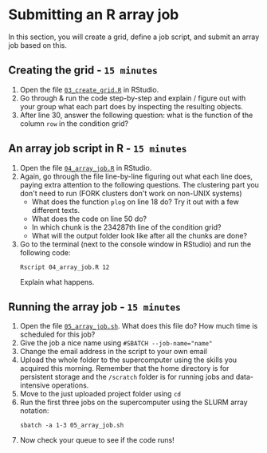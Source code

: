 # Submitting an R array job

In this section, you will create a grid, define a job script, and submit an array job based on this.

## Creating the grid - `15 minutes`
1. Open the file [`03_create_grid.R`](../03_create_grid.R) in RStudio.
2. Go through & run the code step-by-step and explain / figure out with your group what each part does by inspecting the resulting objects.
3. After line 30, answer the following question: what is the function of the column `row` in the condition grid?

## An array job script in R - `15 minutes`
1. Open the file [`04_array_job.R`](../04_array_job.R) in RStudio.
2. Again, go through the file line-by-line figuring out what each line does, paying extra attention to the following questions. The clustering part you don't need to run (FORK clusters don't work on non-UNIX systems)
    - What does the function `plog` on line 18 do? Try it out with a few different texts.
    - What does the code on line 50 do?
    - In which chunk is the 234287th line of the condition grid?
    - What will the output folder look like after all the chunks are done?
3. Go to the terminal (next to the console window in RStudio) and run the following code: 
    ```
    Rscript 04_array_job.R 12
    ``` 
    Explain what happens.


## Running the array job - `15 minutes`
1. Open the file [`05_array_job.sh`](../05_array_job.sh). What does this file do? How much time is scheduled for this job?
2. Give the job a nice name using `#SBATCH --job-name="name"`
3. Change the email address in the script to your own email
4. Upload the whole folder to the supercomputer using the skills you acquired this morning. Remember that the home directory is for persistent storage and the `/scratch` folder is for running jobs and data-intensive operations.
5. Move to the just uploaded project folder using `cd`
6. Run the first three jobs on the supercomputer using the SLURM array notation:
    ```
    sbatch -a 1-3 05_array_job.sh
    ```
7. Now check your queue to see if the code runs!
